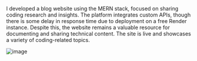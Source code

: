 I developed a blog website using the MERN stack, focused on sharing coding research and insights. The platform integrates custom APIs, though there is some delay in response time due to deployment on a free Render instance. Despite this, the website remains a valuable resource for documenting and sharing technical content. The site is live and showcases a variety of coding-related topics.

![image](https://github.com/user-attachments/assets/a6ffe08f-9b1f-44f0-9b49-81661041df64)
